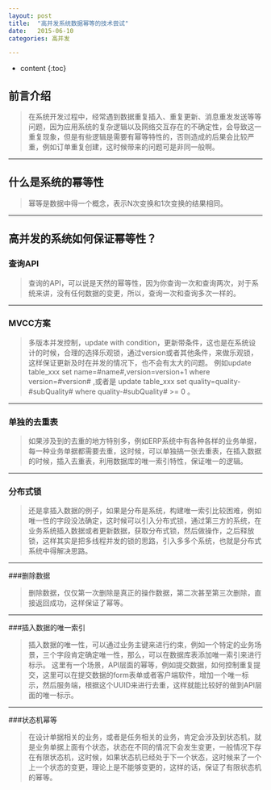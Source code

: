 ```yaml
---
layout: post
title:  "高并发系统数据幂等的技术尝试"
date:   2015-06-10 
categories: 高并发

---
```


* content
{:toc}

## 前言介绍

> 在系统开发过程中，经常遇到数据重复插入、重复更新、消息重发发送等等问题，因为应用系统的复杂逻辑以及网络交互存在的不确定性，会导致这一重复现象，但是有些逻辑是需要有幂等特性的，否则造成的后果会比较严重，例如订单重复创建，这时候带来的问题可是非同一般啊。
 
--- 
## 什么是系统的幂等性

> 幂等是数据中得一个概念，表示N次变换和1次变换的结果相同。
 
---
## 高并发的系统如何保证幂等性？
 
### 查询API

> 查询的API，可以说是天然的幂等性，因为你查询一次和查询两次，对于系统来讲，没有任何数据的变更，所以，查询一次和查询多次一样的。

--- 
### MVCC方案

> 多版本并发控制，update with condition，更新带条件，这也是在系统设计的时候，合理的选择乐观锁，通过version或者其他条件，来做乐观锁，这样保证更新及时在并发的情况下，也不会有太大的问题。
例如update table_xxx set name=#name#,version=version+1 where version=#version# ,或者是 update table_xxx set quality=quality-#subQuality# where quality-#subQuality# >= 0 。

--- 
### 单独的去重表

> 如果涉及到的去重的地方特别多，例如ERP系统中有各种各样的业务单据，每一种业务单据都需要去重，这时候，可以单独搞一张去重表，在插入数据的时候，插入去重表，利用数据库的唯一索引特性，保证唯一的逻辑。
 
---
### 分布式锁

> 还是拿插入数据的例子，如果是分布是系统，构建唯一索引比较困难，例如唯一性的字段没法确定，这时候可以引入分布式锁，通过第三方的系统，在业务系统插入数据或者更新数据，获取分布式锁，然后做操作，之后释放锁，这样其实是把多线程并发的锁的思路，引入多多个系统，也就是分布式系统中得解决思路。

---
###删除数据
> 删除数据，仅仅第一次删除是真正的操作数据，第二次甚至第三次删除，直接返回成功，这样保证了幂等。

--- 
###插入数据的唯一索引
> 插入数据的唯一性，可以通过业务主键来进行约束，例如一个特定的业务场景，三个字段肯定确定唯一性，那么，可以在数据库表添加唯一索引来进行标示。
这里有一个场景，API层面的幂等，例如提交数据，如何控制重复提交，这里可以在提交数据的form表单或者客户端软件，增加一个唯一标示，然后服务端，根据这个UUID来进行去重，这样就能比较好的做到API层面的唯一标示。
 
---
###状态机幂等 
> 在设计单据相关的业务，或者是任务相关的业务，肯定会涉及到状态机，就是业务单据上面有个状态，状态在不同的情况下会发生变更，一般情况下存在有限状态机，这时候，如果状态机已经处于下一个状态，这时候来了一个上一个状态的变更，理论上是不能够变更的，这样的话，保证了有限状态机的幂等。